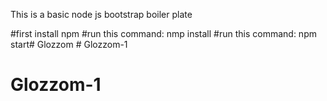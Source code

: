 This is a basic node js bootstrap boiler plate

#first install npm
#run this command: nmp install
#run this command: npm start#   G l o z z o m  
 # Glozzom-1
# Glozzom-1
